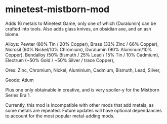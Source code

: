 # minetest-mistborn-mod

Adds 16 metals to Minetest Game, only one of which (Duralumin) can be crafted into tools. Also adds glass knives, an obsidian axe, and an ash biome.

Alloys:
Pewter (80% Tin / 20% Copper), 
Brass (33% Zinc / 66% Copper), 
Nicrosil (90% Nickel/10% Chromium), 
Duralumin (90% Aluminum/10% Copper), 
Bendalloy (50% Bismuth / 25% Lead / 15% Tin / 10% Cadmium), 
Electrum (~50% Gold / ~50% Silver / trace Copper), 

Ores:
Zinc, 
Chromium, 
Nickel, 
Aluminium, 
Cadmium, 
Bismuth, 
Lead, 
Silver, 

Geode:
Atium

Plus one only obtainable in creative, and is very spoiler-y for the Mistborn Series Era 1.



Currently, this mod is incompatible with other mods that add metals, as some metals are repeated. Future updates will have optional dependancies to account for the most popular metal-adding mods.
